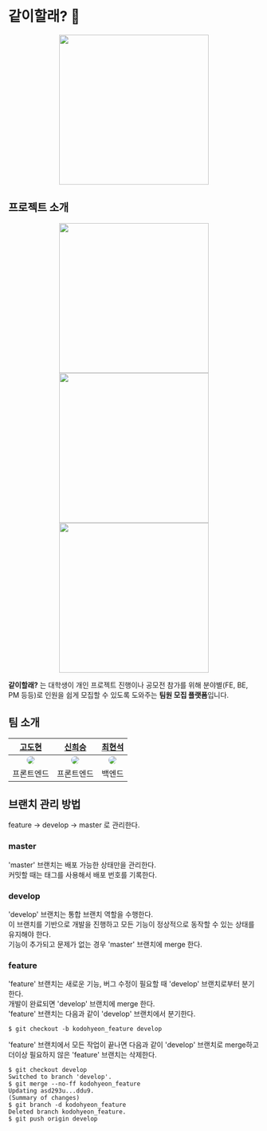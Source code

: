 # 같이할래? 🤝

<div align="center">
<img src="https://github.com/Can-U-Join-Us/CUJU-AOS/blob/master/images/initial_4.png" width="300">
</br>
</div>

## 프로젝트 소개

<div align="center">
<img src="https://github.com/Can-U-Join-Us/CUJU-AOS/blob/master/images/initial_1.png" width="300">
<img src="https://github.com/Can-U-Join-Us/CUJU-AOS/blob/master/images/initial_2.png" width="300">
<img src="https://github.com/Can-U-Join-Us/CUJU-AOS/blob/master/images/initial_3.png" width="300">
</div>

 **같이할래?** 는 대학생이 개인 프로젝트 진행이나 공모전 참가를 위해 분야별(FE, BE, PM 등등)로 인원을 쉽게 모집할 수 있도록 도와주는 **팀원 모집 플랫폼**입니다.

## 팀 소개

|[고도현](https://github.com/k906506)|[신희승](https://github.com/sinheeseung)|[최현석](https://github.com/201702083)|
|:-:|:-:|:-:|
|<a href="url"><img src="https://avatars.githubusercontent.com/k906506" style="border-radius:50%"></a>|<a href="url"><img src="https://avatars.githubusercontent.com/sinheeseung" style="border-radius:50%"></a>|<a href="url"><img src="https://avatars.githubusercontent.com/201702083" style="border-radius:50%"></a>|
|프론트엔드|프론트엔드|백엔드|

## 브랜치 관리 방법
feature -> develop -> master 로 관리한다.

### master
'master' 브랜치는 배포 가능한 상태만을 관리한다.  
커밋할 때는 태그를 사용해서 배포 번호를 기록한다.

### develop
'develop' 브랜치는 통합 브랜치 역할을 수행한다.  
이 브랜치를 기반으로 개발을 진행하고 모든 기능이 정상적으로 동작할 수 있는 상태를 유지해야 한다.  
기능이 추가되고 문제가 없는 경우 'master' 브랜치에 merge 한다.

### feature
'feature' 브랜치는 새로운 기능, 버그 수정이 필요할 때 'develop' 브랜치로부터 분기한다.  
개발이 완료되면 'develop' 브랜치에 merge 한다.  
'feature' 브랜치는 다음과 같이 'develop' 브랜치에서 분기한다.

```
$ git checkout -b kodohyeon_feature develop
```

'feature' 브랜치에서 모든 작업이 끝나면 다음과 같이 'develop' 브랜치로 merge하고 더이상 필요하지 않은 'feature' 브랜치는 삭제한다.

```
$ git checkout develop
Switched to branch 'develop'.
$ git merge --no-ff kodohyeon_feature
Updating asd293u...ddu9.
(Summary of changes)
$ git branch -d kodohyeon_feature
Deleted branch kodohyeon_feature.
$ git push origin develop
```

